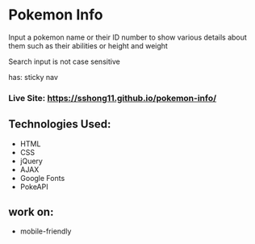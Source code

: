 # Pokemon Info
Input a pokemon name or their ID number to show various details about them such as their abilities or height and weight

Search input is not case sensitive

has: sticky nav

### Live Site: https://sshong11.github.io/pokemon-info/

## Technologies Used:
* HTML
* CSS
* jQuery
* AJAX
* Google Fonts
* PokeAPI

## work on:

* mobile-friendly